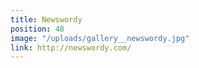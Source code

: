 ```yaml
---
title: Newswordy
position: 48
image: "/uploads/gallery__newswordy.jpg"
link: http://newswordy.com/
---
```


